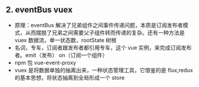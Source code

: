 ## 2. eventBus vuex

* 原理：eventBus 解决了兄弟组件之间事件传递问题，本质是订阅发布者模式，从而摆脱了兄弟之间需要父子组件转而传递的复杂。还有一种方法是 vuex 数据流，单一状态数，rootState 树根
* 名词，专车，订阅者跟发布者都引用专车，这个 vue 实例，来完成订阅发布者。emit（发布） on（订阅一个组件）
* npm 包 vue-event-proxy
* vuex 是将数据单独的抽离出来，一种状态管理工具，它借鉴的是 flux,redux 的基本思想，将状态抽离到全局形成一个 store
